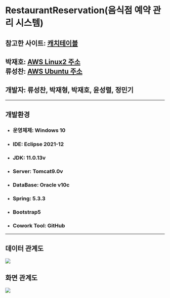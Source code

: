 # RestaurantReservation(음식점 예약 관리 시스템)
참고한 사이트: [캐치테이블](https://app.catchtable.co.kr)<br>
---
박재호: [AWS Linux2 주소](http://3.39.213.54:8080)<br>
류성찬: [AWS Ubuntu 주소](http://13.209.121.223:8080/RestaurantReservation/)<br>
---
## 개발자: 류성찬, 박재형, 박재호, 윤성렬, 정민기
---
## 개발환경
* ### 운영체제: Windows 10
* ### IDE: Eclipse 2021-12
* ### JDK: 11.0.13v
* ### Server: Tomcat9.0v
* ### DataBase: Oracle v10c
* ### Spring: 5.3.3
* ### Bootstrap5
* ### Cowork Tool: GitHub
---
## 데이터 관계도
<img src="https://user-images.githubusercontent.com/37442691/173721592-9cd3d06e-09a7-4bb2-b55e-d1a78a1e02de.jpg">

## 화면 관계도
<img src="https://user-images.githubusercontent.com/37442691/173721596-223fae5c-2413-4abe-9dc0-ea0b54a28ef0.png">
